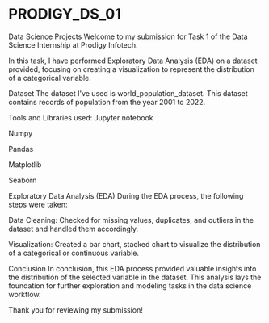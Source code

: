 # PRODIGY_DS_01
Data Science Projects
Welcome to my submission for Task 1 of the Data Science Internship at Prodigy Infotech.

In this task, I have performed Exploratory Data Analysis (EDA) on a dataset provided, focusing on creating a visualization to represent the distribution of a categorical variable.

Dataset
The dataset I've used is world_population_dataset. This dataset contains records of population from the year 2001 to 2022.

Tools and Libraries used:
Jupyter notebook

Numpy

Pandas

Matplotlib

Seaborn

Exploratory Data Analysis (EDA)
During the EDA process, the following steps were taken:

Data Cleaning: Checked for missing values, duplicates, and outliers in the dataset and handled them accordingly.

Visualization: Created a bar chart, stacked chart to visualize the distribution of a categorical or continuous variable.

Conclusion
In conclusion, this EDA process provided valuable insights into the distribution of the selected variable in the dataset. This analysis lays the foundation for further exploration and modeling tasks in the data science workflow.

Thank you for reviewing my submission!

